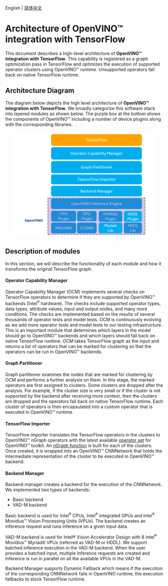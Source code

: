 <p>English | <a href="https://github.com/openvino_tensorflow/docs/ARCHITECTURE_cn.md">简体中文</a></p>

# Architecture of **OpenVINO™ integration with TensorFlow**

This document describes a high-level architecture of **OpenVINO™ integration with TensorFlow**. This capability is registered as a graph optimization pass in TensorFlow and optimizes the execution of supported operator clusters using OpenVINO™ runtime. Unsupported operators fall back on native TensorFlow runtime.

## Architecture Diagram

The diagram below depicts the high level architecture of **OpenVINO™ integration with TensorFlow**. We broadly categorize this software stack into layered modules as shown below. The purple box at the bottom shows the components of OpenVINO™ including a number of device plugins along with the corresponding libraries.

<p align="center">
  <img src="../images/openvino_tensorflow_architecture.png" width="450">
</p>

## Description of modules

In this section, we will describe the functionality of each module and how it transforms the original TensorFlow graph.

#### Operator Capability Manager

Operator Capability Manager (OCM) implements several checks on TensorFlow operators to determine if they are supported by OpenVINO™ backends (Intel<sup>®</sup> hardware). The checks include supported operator types, data types, attribute values, input and output nodes, and many more conditions. The checks are implemented based on the results of several thousands of operator tests and model tests. OCM is continuously evolving as we add more operator tests and model tests to our testing infrastructure. This is an important module that determines which layers in the model should go to OpenVINO™ backends and which layers should fall back on native TensorFlow runtime. OCM takes TensorFlow graph as the input and returns a list of operators that can be marked for clustering so that the operators can be run in OpenVINO™ backends.

#### Graph Partitioner

Graph partitioner examines the nodes that are marked for clustering by OCM and performs a further analysis on them. In this stage, the marked operators are first assigned to clusters. Some clusters are dropped after the analysis. For example, if the cluster size is very small or if the cluster is not supported by the backend after receiving more context, then the clusters are dropped and the operators fall back on native TensorFlow runtime. Each cluster of operators is then encapsulated into a custom operator that is executed in OpenVINO™ runtime.

#### TensorFlow Importer

TensorFlow importer translates the TensorFlow operators in the clusters to OpenVINO™ nGraph operators with the latest available [operator set](https://docs.OpenVINOtoolkit.org/latest/openvino_docs_ops_opset.html) for OpenVINO™ toolkit. An [nGraph function](https://docs.openvinotoolkit.org/latest/openvino_docs_nGraph_DG_build_function.html) is built for each of the clusters. Once created, it is wrapped into an OpenVINO™ CNNNetwork that holds the intermediate representation of the cluster to be executed in OpenVINO™ backend.

#### Backend Manager

Backend manager creates a backend for the execution of the CNNNetwork. We implemented two types of backends:

* Basic backend
* VAD-M backend

Basic backend is used for Intel<sup>®</sup> CPUs, Intel<sup>®</sup> integrated GPUs and Intel<sup>®</sup> Movidius™ Vision Processing Units (VPUs). The backend creates an inference request and runs inference on a given input data.

VAD-M backend is used for Intel® Vision Accelerator Design with 8 Intel<sup>®</sup> Movidius™ MyriadX VPUs (referred as VAD-M or HDDL). We support batched inference execution in the VAD-M backend. When the user provides a batched input, multiple inference requests are created and inference is run in parallel on all the available VPUs in the VAD-M.

Backend Manager supports Dynamic Fallback which means if the execution of the corresponding CNNNetwork fails in OpenVINO runtime, the execution fallbacks to stock TensorFlow runtime. 